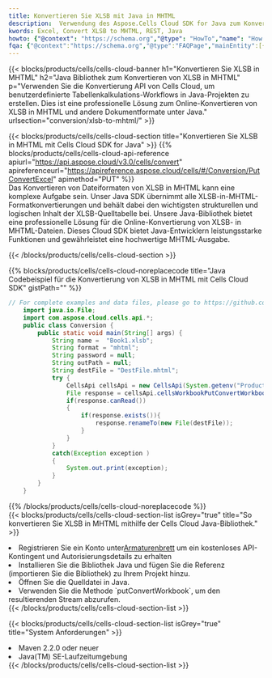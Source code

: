 ```yaml
---
title: Konvertieren Sie XLSB mit Java in MHTML
description:  Verwendung des Aspose.Cells Cloud SDK for Java zum Konvertieren einer XLSB-Formatdatei in eine MHTML-Formatdatei.
kwords: Excel, Convert XLSB to MHTML, REST, Java
howto: {"@context": "https://schema.org","@type": "HowTo","name": "How to convert XLSB to MHTML using the Cells Cloud Java library.","description": "How to convert XLSB to MHTML using the Cells Cloud Java library.","image": {"@type": "ImageObject"},"url": "/java/conversion/xlsb-to-mhtml/","step": [{ "@type": "HowToStep","name": "How to convert XLSB to MHTML using the Cells Cloud Java library. step 1", "image": {"@type": "ImageObject",},"url": "/java/conversion/xlsb-to-mhtml/","text": "Register an account at <a href='https://dashboard.aspose.cloud/'>Dashboard</a> to get free API quota & authorization details",},{ "@type": "HowToStep","name": "How to convert XLSB to MHTML using the Cells Cloud Java library. step 1", "image": {"@type": "ImageObject",},"url": "/java/conversion/xlsb-to-mhtml/","text": "Install Java library and add the reference (import the library) to your project.",},{ "@type": "HowToStep","name": "How to convert XLSB to MHTML using the Cells Cloud Java library. step 1", "image": {"@type": "ImageObject",},"url": "/java/conversion/xlsb-to-mhtml/","text": "Open the source file in Java.",},{ "@type": "HowToStep","name": "How to convert XLSB to MHTML using the Cells Cloud Java library. step 1", "image": {"@type": "ImageObject",},"url": "/java/conversion/xlsb-to-mhtml/","text": "Use the `putConvertWorkbook` method to retrieve the resulting stream.",}, ],"supply": {"@type": "HowToSupply","name": "document"},"tool": [{"@type": "HowToTool","name": "IntelliJ IDEA, Visual Studio Code, Eclipse"},{"@type": "HowToTool","name": "Aspose Cells"}],"totalTime": "PT6M"}
fqa: {"@context":"https://schema.org","@type":"FAQPage","mainEntity":[{"@type":"Question","name":"Why convert file formats in C# using REST API?","acceptedAnswer":{"@type":"Answer","text":"Documents are encoded in many ways, and some files may be incompatible with the software you use. To open and read such files, just convert them to appropriate file formats.<br/><ol><li>Install .NET SDK and add the reference (import the library) to your project.</li><li>Open the source file in C# using REST API.</li><li>Call the PutConvertWorkbookRequest() method, passing an output filename with required extension.</li><li>Get the result of conversion as a separate file.</li></ol>"}},{"@type":"Question","name":"What file formats can I convert with your C# library?","acceptedAnswer":{"@type":"Answer","text":"We support a variety of file formats for conversion using .NET library, including XLSX, Excel, xls , PDF, CSV, HTML, Markdown, XML, PNG, JPG, TIFF, Json, TXT and many more."}},{"@type":"Question","name":"What is the maximum allowed file size for conversion using this .NET library?","acceptedAnswer":{"@type":"Answer","text":"There are no file size limits for format conversions using .NET library."}}]}
---
```

{{< blocks/products/cells/cells-cloud-banner h1="Konvertieren Sie XLSB in MHTML" h2="Java Bibliothek zum Konvertieren von XLSB in MHTML" p="Verwenden Sie die Konvertierung API von Cells Cloud, um benutzerdefinierte Tabellenkalkulations-Workflows in Java-Projekten zu erstellen. Dies ist eine professionelle Lösung zum Online-Konvertieren von XLSB in MHTML und andere Dokumentformate unter Java." urlsection="conversion/xlsb-to-mhtml/" >}}

{{< blocks/products/cells/cells-cloud-section title="Konvertieren Sie XLSB in MHTML mit Cells Cloud SDK for Java" >}}
{{% blocks/products/cells/cells-cloud-api-reference apiurl="https://api.aspose.cloud/v3.0/cells/convert" apireferenceurl="https://apireference.aspose.cloud/cells/#/Conversion/PutConvertExcel" apimethod="PUT" %}}
<br/>
Das Konvertieren von Dateiformaten von XLSB in MHTML kann eine komplexe Aufgabe sein. Unser Java SDK übernimmt alle XLSB-in-MHTML-Formatkonvertierungen und behält dabei den wichtigsten strukturellen und logischen Inhalt der XLSB-Quelltabelle bei. Unsere Java-Bibliothek bietet eine professionelle Lösung für die Online-Konvertierung von XLSB- in MHTML-Dateien. Dieses Cloud SDK bietet Java-Entwicklern leistungsstarke Funktionen und gewährleistet eine hochwertige MHTML-Ausgabe.

{{< /blocks/products/cells/cells-cloud-section >}}

{{% blocks/products/cells/cells-cloud-noreplacecode title="Java Codebeispiel für die Konvertierung von XLSB in MHTML mit Cells Cloud SDK" gistPath="" %}}
 
```java
// For complete examples and data files, please go to https://github.com/aspose-cells-cloud/aspose-cells-cloud-java/
    import java.io.File;
    import com.aspose.cloud.cells.api.*;
    public class Conversion {
        public static void main(String[] args) {
            String name =  "Book1.xlsb";
            String format = "mhtml";
            String password = null;
            String outPath = null;
            String destFile = "DestFile.mhtml";
            try {
                CellsApi cellsApi = new CellsApi(System.getenv("ProductClientId"), System.getenv("ProductClientSecret"));
                File response = cellsApi.cellsWorkbookPutConvertWorkbook(new File(name), format, password, outPath, null,null);            
                if(response.canRead())
                {
                    if(response.exists()){
                        response.renameTo(new File(destFile));
                    }                
                }
            }
            catch(Exception exception )
            {
                System.out.print(exception);
            }
        }
    }
```
 
{{% /blocks/products/cells/cells-cloud-noreplacecode %}}
<br/>
{{< blocks/products/cells/cells-cloud-section-list isGrey="true" title="So konvertieren Sie XLSB in MHTML mithilfe der Cells Cloud Java-Bibliothek." >}}
<li> Registrieren Sie ein Konto unter<a href="https://dashboard.aspose.cloud/">Armaturenbrett</a> um ein kostenloses API-Kontingent und Autorisierungsdetails zu erhalten</li>
<li>Installieren Sie die Bibliothek Java und fügen Sie die Referenz (importieren Sie die Bibliothek) zu Ihrem Projekt hinzu.</li>
<li>Öffnen Sie die Quelldatei in Java.</li>
<li>Verwenden Sie die Methode `putConvertWorkbook`, um den resultierenden Stream abzurufen.</li>
{{< /blocks/products/cells/cells-cloud-section-list >}}

{{< blocks/products/cells/cells-cloud-section-list isGrey="true" title="System Anforderungen" >}}
<li>Maven 2.2.0 oder neuer</li>
<li>Java(TM) SE-Laufzeitumgebung</li>
{{< /blocks/products/cells/cells-cloud-section-list >}}
